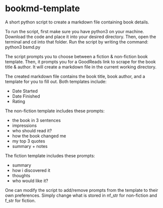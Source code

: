 # bookmd-template

A short python script to create a markdown file containing book details. 

To run the script, first make sure you have python3 on your machine. Download the code and place it into your desired directory. Then, open the terminal and cd into that folder. Run the script by writing the command: 
  python3 bsmd.py

The script prompts you to choose between a fiction & non-fiction book template. Then, it prompts you for a GoodReads link to scrape for the book title & author. It will create a markdown file in the current working directory.

The created markdown file contains the book title, book author, and a template for you to fill out.
Both templates include:
- Date Started
- Date Finished
- Rating

The non-fiction template includes these prompts:
- the book in 3 sentences
- impressions
- who should read it?
- how the book changed me
- my top 3 quotes
- summary + notes

The fiction template includes these prompts:
- summary
- how i discovered it
- thoughts
- who would like it?

One can modify the script to add/remove prompts from the template to their own preferences. Simply change what is stored in nf_str for non-fiction and f_str for fiction.
